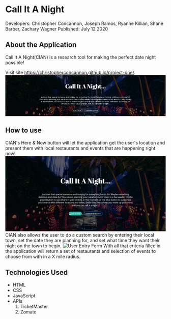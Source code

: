 # Call It A Night
Developers: Christopher Concannon, Joseph Ramos, Ryanne Killian, Shane Barber, Zachary Wagner
Published: July 12 2020

## About the Application
Call It A Night(CIAN) is a research tool for making the perfect date night possible!

Visit site https://christopherconcannon.github.io/project-one/.
![](./assets/images/screenshot.png)

## How to use
CIAN's Here & Now button will let the application get the user's location and present them with local restaurants and events that are happening right now!
![Here & Now Entry](./assets/images/HereNow.jpg)
CIAN also allows the user to do a custom search by entering their local town, set the date they are planning for, and set what time they want their night on the town to begin.
![User Entry Form](./assets/images/FormEntry.jpg)
With all that criteria filled in the application will return a set of restaurants and selection of events to choose from with in a X mile radius.

## Technologies Used
- HTML
- CSS
- JavaScript
- APIs
    1. TicketMaster
    2. Zomato
